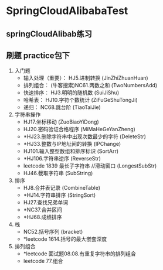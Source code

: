 # SpringCloudAlibabaTest

## springCloudAlibab练习

## 刷题 practice包下

1. 入门题
   - 输入处理（重要）： HJ5.进制转换 (JinZhiZhuanHuan)
   - 排列组合： (牛客搜索)NC61.两数之和 (TwoNumbersAdd)
   - 快速排序： HJ3.明明的随机数 (SuiJiShu)
   - 哈希表： HJ10.字符个数统计 (ZiFuGeShuTongJi)
   - 递归： NC68.跳台阶 (TiaoTaiJie)
2. 字符串操作
   - HJ17.坐标移动 (ZuoBiaoYiDong)
   - HJ20.密码验证合格程序 (MiMaHeGeYanZheng)
   - *HJ23.删除字符串中出现次数最少的字符 (DeleteStr)
   - *HJ33.整数与IP地址间的转换 (IPChange)
   - HJ101.输入整型数组和排序标识 (SortArr)
   - *HJ106.字符串逆序 (ReverseStr)
   - leetcode 1839 最长子字符串 //滑动窗口 (LongestSubStr)
   - HJ46.截取字符串 (SubString)
3. 排序
   - HJ8.合并表记录 (CombineTable)
   - *HJ14.字符串排序 (StringSort)
   - HJ27.查找兄弟单词 
   - *NC37.合并区间
   - *HJ68.成绩排序
4. 栈
   - NC52.括号序列 (bracket)
   - *leetcode 1614.括号的最大嵌套深度
5. 排列组合
   - *leetcode 面试题08.08.有重复字符串的排列组合
   - leetcode 77.组合